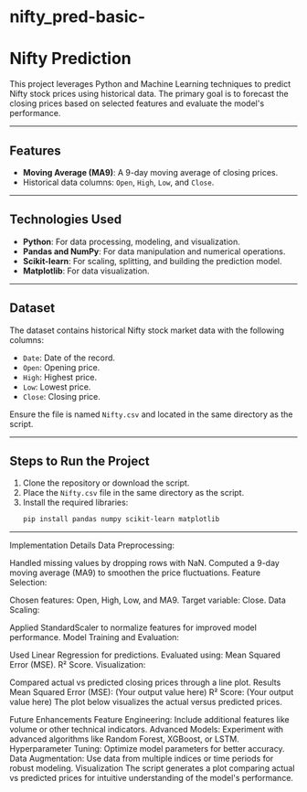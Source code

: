 # nifty_pred-basic-



# Nifty Prediction

This project leverages Python and Machine Learning techniques to predict Nifty stock prices using historical data. The primary goal is to forecast the closing prices based on selected features and evaluate the model's performance.

---

## Features

- **Moving Average (MA9)**: A 9-day moving average of closing prices.
- Historical data columns: `Open`, `High`, `Low`, and `Close`.

---

## Technologies Used

- **Python**: For data processing, modeling, and visualization.
- **Pandas and NumPy**: For data manipulation and numerical operations.
- **Scikit-learn**: For scaling, splitting, and building the prediction model.
- **Matplotlib**: For data visualization.

---

## Dataset

The dataset contains historical Nifty stock market data with the following columns:
- `Date`: Date of the record.
- `Open`: Opening price.
- `High`: Highest price.
- `Low`: Lowest price.
- `Close`: Closing price.

Ensure the file is named `Nifty.csv` and located in the same directory as the script.

---

## Steps to Run the Project

1. Clone the repository or download the script.
2. Place the `Nifty.csv` file in the same directory as the script.
3. Install the required libraries:
   ```bash
   pip install pandas numpy scikit-learn matplotlib
-----------------------------------------------------------------------------------------------------------------------------------------------------------------------

Implementation Details
Data Preprocessing:

Handled missing values by dropping rows with NaN.
Computed a 9-day moving average (MA9) to smoothen the price fluctuations.
Feature Selection:

Chosen features: Open, High, Low, and MA9.
Target variable: Close.
Data Scaling:

Applied StandardScaler to normalize features for improved model performance.
Model Training and Evaluation:

Used Linear Regression for predictions.
Evaluated using:
Mean Squared Error (MSE).
R² Score.
Visualization:

Compared actual vs predicted closing prices through a line plot.
Results
Mean Squared Error (MSE): (Your output value here)
R² Score: (Your output value here)
The plot below visualizes the actual versus predicted prices.

Future Enhancements
Feature Engineering:
Include additional features like volume or other technical indicators.
Advanced Models:
Experiment with advanced algorithms like Random Forest, XGBoost, or LSTM.
Hyperparameter Tuning:
Optimize model parameters for better accuracy.
Data Augmentation:
Use data from multiple indices or time periods for robust modeling.
Visualization
The script generates a plot comparing actual vs predicted prices for intuitive understanding of the model's performance.


